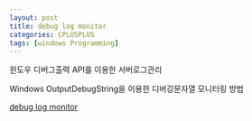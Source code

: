 ```yaml
---
layout: post
title: debug log monitor 
categories: CPLUSPLUS
tags: [windows Programming]
---
```


윈도우 디버그출력 API를 이용한 서버로그관리

Windows OutputDebugString을 이용한 디버깅문자열 모니터링 방법

[debug log monitor ](https://github.com/VintageAppMaker/debug_log_monitor)
